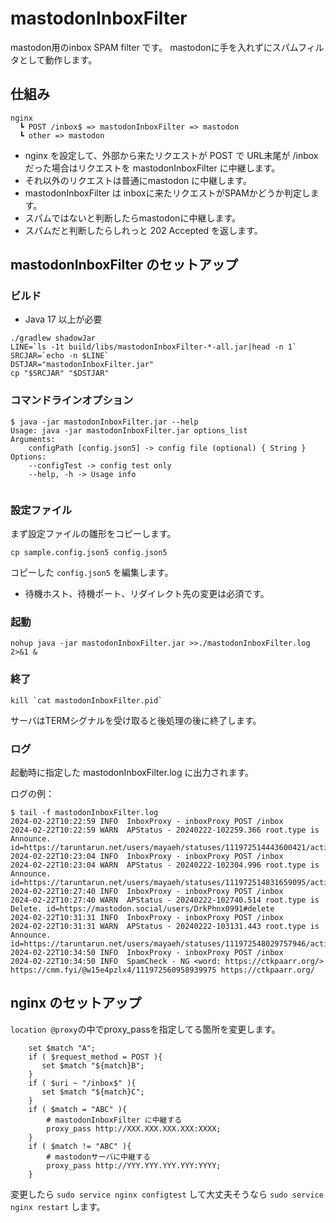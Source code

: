 # mastodonInboxFilter

mastodon用のinbox SPAM filter です。
mastodonに手を入れずにスパムフィルタとして動作します。

## 仕組み

```
nginx
  ┗ POST /inbox$ => mastodonInboxFilter => mastodon
  ┗ other => mastodon 
```
- nginx を設定して、外部から来たリクエストが POST で URL末尾が /inbox だった場合はリクエストを mastodonInboxFilter に中継します。
- それ以外のリクエストは普通にmastodon に中継します。
- mastodonInboxFilter は inboxに来たリクエストがSPAMかどうか判定します。
- スパムではないと判断したらmastodonに中継します。
- スパムだと判断したらしれっと 202 Accepted を返します。

## mastodonInboxFilter のセットアップ

### ビルド
- Java 17 以上が必要

```
./gradlew shadowJar
LINE=`ls -1t build/libs/mastodonInboxFilter-*-all.jar|head -n 1`
SRCJAR=`echo -n $LINE`
DSTJAR="mastodonInboxFilter.jar"
cp "$SRCJAR" "$DSTJAR"
```

### コマンドラインオプション
```
$ java -jar mastodonInboxFilter.jar --help
Usage: java -jar mastodonInboxFilter.jar options_list
Arguments:
    configPath [config.json5] -> config file (optional) { String }
Options:
    --configTest -> config test only
    --help, -h -> Usage info
    
```

### 設定ファイル
まず設定ファイルの雛形をコピーします。
```
cp sample.config.json5 config.json5
```
コピーした `config.json5` を編集します。
- 待機ホスト、待機ポート、リダイレクト先の変更は必須です。

### 起動
```
nohup java -jar mastodonInboxFilter.jar >>./mastodonInboxFilter.log 2>&1 &
```

### 終了
```
kill `cat mastodonInboxFilter.pid`
```
サーバはTERMシグナルを受け取ると後処理の後に終了します。

### ログ
起動時に指定した mastodonInboxFilter.log に出力されます。

ログの例：
```
$ tail -f mastodonInboxFilter.log
2024-02-22T10:22:59 INFO  InboxProxy - inboxProxy POST /inbox
2024-02-22T10:22:59 WARN  APStatus - 20240222-102259.366 root.type is Announce. id=https://taruntarun.net/users/mayaeh/statuses/111972514443600421/activity
2024-02-22T10:23:04 INFO  InboxProxy - inboxProxy POST /inbox
2024-02-22T10:23:04 WARN  APStatus - 20240222-102304.996 root.type is Announce. id=https://taruntarun.net/users/mayaeh/statuses/111972514831659095/activity
2024-02-22T10:27:40 INFO  InboxProxy - inboxProxy POST /inbox
2024-02-22T10:27:40 WARN  APStatus - 20240222-102740.514 root.type is Delete. id=https://mastodon.social/users/DrkPhnx0991#delete
2024-02-22T10:31:31 INFO  InboxProxy - inboxProxy POST /inbox
2024-02-22T10:31:31 WARN  APStatus - 20240222-103131.443 root.type is Announce. id=https://taruntarun.net/users/mayaeh/statuses/111972548029757946/activity
2024-02-22T10:34:50 INFO  InboxProxy - inboxProxy POST /inbox
2024-02-22T10:34:50 INFO  SpamCheck - NG <word: https://ctkpaarr.org/> https://cmm.fyi/@w15e4pzlx4/111972560958939975 https://ctkpaarr.org/
```

## nginx のセットアップ
`location @proxy`の中でproxy_passを指定してる箇所を変更します。

```
    set $match "A";
    if ( $request_method = POST ){
       set $match "${match}B";
    }
    if ( $uri ~ "/inbox$" ){
       set $match "${match}C";
    }
    if ( $match = "ABC" ){
        # mastodonInboxFilter に中継する
        proxy_pass http://XXX.XXX.XXX.XXX:XXXX;
    }
    if ( $match != "ABC" ){
        # mastodonサーバに中継する
        proxy_pass http://YYY.YYY.YYY.YYY:YYYY;
    }
```
変更したら `sudo service nginx configtest` して大丈夫そうなら `sudo service nginx restart` します。

